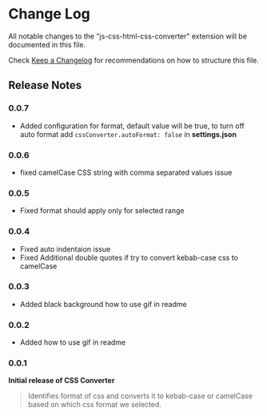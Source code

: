 # Change Log

All notable changes to the "js-css-html-css-converter" extension will be documented in this file.

Check [Keep a Changelog](http://keepachangelog.com/) for recommendations on how to structure this file.


## Release Notes

### 0.0.7
* Added configuration for format, default value will be true, to turn off auto format add `cssConverter.autoFormat: false` in **settings.json**

### 0.0.6
* fixed camelCase CSS string with comma separated values issue

### 0.0.5
* Fixed format should apply only for selected range

### 0.0.4
* Fixed auto indentaion issue
* Fixed Additional double quotes if try to convert kebab-case css to camelCase

### 0.0.3
* Added black background how to use gif in readme

### 0.0.2
* Added how to use gif in readme

### 0.0.1
**Initial release of CSS Converter** 
> Identifies format of css and converts it to kebab-case or camelCase based on which css format we selected.